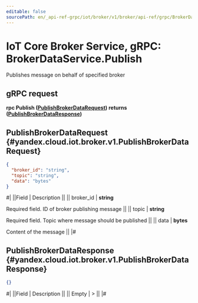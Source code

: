```yaml
---
editable: false
sourcePath: en/_api-ref-grpc/iot/broker/v1/broker/api-ref/grpc/BrokerData/publish.md
---
```


# IoT Core Broker Service, gRPC: BrokerDataService.Publish

Publishes message on behalf of specified broker

## gRPC request

**rpc Publish ([PublishBrokerDataRequest](#yandex.cloud.iot.broker.v1.PublishBrokerDataRequest)) returns ([PublishBrokerDataResponse](#yandex.cloud.iot.broker.v1.PublishBrokerDataResponse))**

## PublishBrokerDataRequest {#yandex.cloud.iot.broker.v1.PublishBrokerDataRequest}

```json
{
  "broker_id": "string",
  "topic": "string",
  "data": "bytes"
}
```

#|
||Field | Description ||
|| broker_id | **string**

Required field. ID of broker publishing message ||
|| topic | **string**

Required field. Topic where message should be published ||
|| data | **bytes**

Content of the message ||
|#

## PublishBrokerDataResponse {#yandex.cloud.iot.broker.v1.PublishBrokerDataResponse}

```json
{}
```

#|
||Field | Description ||
|| Empty | > ||
|#